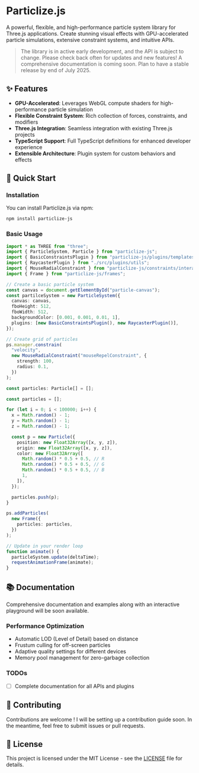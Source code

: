 # Particlize.js

A powerful, flexible, and high-performance particle system library for Three.js applications. Create stunning visual effects with GPU-accelerated particle simulations, extensive constraint systems, and intuitive APIs.

> The library is in active early development, and the API is subject to change. Please check back often for updates and new features! A comprehensive documentation is coming soon. Plan to have a stable release by end of July 2025.

## ✨ Features

- **GPU-Accelerated**: Leverages WebGL compute shaders for high-performance particle simulation
- **Flexible Constraint System**: Rich collection of forces, constraints, and modifiers
- **Three.js Integration**: Seamless integration with existing Three.js projects
- **TypeScript Support**: Full TypeScript definitions for enhanced developer experience
- **Extensible Architecture**: Plugin system for custom behaviors and effects

## 🚀 Quick Start

### Installation

You can install Particlize.js via npm:

```bash
npm install particlize-js
```

### Basic Usage

```typescript
import * as THREE from "three";
import { ParticleSystem, Particle } from "particlize-js";
import { BasicConstraintsPlugin } from "particlize-js/plugins/templates";
import { RaycasterPlugin } from "./src/plugins/utils";
import { MouseRadialConstraint } from "particlize-js/constraints/interactions";
import { Frame } from "particlize-js/frames";

// Create a basic particle system
const canvas = document.getElementById("particle-canvas");
const partilceSystem = new ParticleSystem({
  canvas: canvas,
  fboHeight: 512,
  fboWidth: 512,
  backgroundColor: [0.001, 0.001, 0.01, 1],
  plugins: [new BasicConstraintsPlugin(), new RaycasterPlugin()],
});

// Create grid of particles
ps.manager.constrain(
  "velocity",
  new MouseRadialConstraint("mouseRepelConstraint", {
    strength: 100,
    radius: 0.1,
  })
);

const particles: Particle[] = [];

const particles = [];

for (let i = 0; i < 100000; i++) {
  x = Math.random() - 1;
  y = Math.random() - 1;
  z = Math.random() - 1;

  const p = new Particle({
    position: new Float32Array([x, y, z]),
    origin: new Float32Array([x, y, z]),
    color: new Float32Array([
      Math.random() * 0.5 + 0.5, // R
      Math.random() * 0.5 + 0.5, // G
      Math.random() * 0.5 + 0.5, // B
      1,
    ]),
  });

  particles.push(p);
}

ps.addParticles(
  new Frame({
    particles: particles,
  })
);

// Update in your render loop
function animate() {
  particleSystem.update(deltaTime);
  requestAnimationFrame(animate);
}
```

## 📚 Documentation

Comprehensive documentation and examples along with an interactive playground will be soon available.

### Performance Optimization

- Automatic LOD (Level of Detail) based on distance
- Frustum culling for off-screen particles
- Adaptive quality settings for different devices
- Memory pool management for zero-garbage collection

### TODOs

- [ ] Complete documentation for all APIs and plugins

## 🤝 Contributing

Contributions are welcome ! I will be setting up a contribution guide soon. In the meantime, feel free to submit issues or pull requests.

## 📄 License

This project is licensed under the MIT License - see the [LICENSE](LICENSE) file for details.
